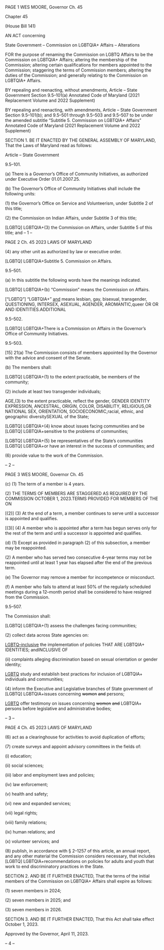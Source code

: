 PAGE 1
WES MOORE, Governor Ch. 45

Chapter 45

(House Bill 141)

AN ACT concerning

State Government – Commission on LGBTQIA+ Affairs – Alterations

FOR the purpose of renaming the Commission on LGBTQ Affairs to be the Commission on
LGBTQIA+ Affairs; altering the membership of the Commission; altering certain
qualifications for members appointed to the Commission; staggering the terms of
Commission members; altering the duties of the Commission; and generally relating
to the Commission on LGBTQIA+ Affairs.

BY repealing and reenacting, without amendments,
Article – State Government
Section 9.5–101(a)
Annotated Code of Maryland
(2021 Replacement Volume and 2022 Supplement)

BY repealing and reenacting, with amendments,
Article – State Government
Section 9.5–101(b); and 9.5–501 through 9.5–503 and 9.5–507 to be under the
amended subtitle “Subtitle 5. Commission on LGBTQIA+ Affairs”
Annotated Code of Maryland
(2021 Replacement Volume and 2022 Supplement)

SECTION 1. BE IT ENACTED BY THE GENERAL ASSEMBLY OF MARYLAND,
That the Laws of Maryland read as follows:

Article – State Government

9.5–101.

(a) There is a Governor’s Office of Community Initiatives, as authorized under
Executive Order 01.01.2007.25.

(b) The Governor’s Office of Community Initiatives shall include the following
units:

(1) the Governor’s Office on Service and Volunteerism, under Subtitle 2 of
this title;

(2) the Commission on Indian Affairs, under Subtitle 3 of this title;

[LGBTQ] LGBTQIA+(3) the Commission on Affairs, under Subtitle 5 of
this title; and
– 1 –

PAGE 2
Ch. 45 2023 LAWS OF MARYLAND

(4) any other unit as authorized by law or executive order.

[LGBTQ] LGBTQIA+Subtitle 5. Commission on Affairs.

9.5–501.

(a) In this subtitle the following words have the meanings indicated.

[LGBTQ] LGBTQIA+(b) “Commission” means the Commission on Affairs.

[“LGBTQ”] “LGBTQIA+” [and](c) means lesbian, gay, bisexual, transgender,
QUESTIONING, INTERSEX, ASEXUAL, AGENDER, AROMANTIC,queer OR OR AND
IDENTITIES.ADDITIONAL

9.5–502.

[LGBTQ] LGBTQIA+There is a Commission on Affairs in the Governor’s Office of
Community Initiatives.

9.5–503.

[15] 21(a) The Commission consists of members appointed by the Governor with
the advice and consent of the Senate.

(b) The members shall:

[LGBTQ] LGBTQIA+(1) to the extent practicable, be members of the
community;

(2) include at least two transgender individuals;

AGE,(3) to the extent practicable, reflect the gender, GENDER IDENTITY
EXPRESSION, ANCESTRAL, ORIGIN, COLOR, DISABILITY, RELIGIOUS,OR NATIONAL
SEX, ORIENTATION, SOCIOECONOMIC,racial, ethnic, and geographic diversitySEXUAL
of the State;

[LGBTQ] LGBTQIA+(4) know about issues facing communities and be
[LGBTQ] LGBTQIA+sensitive to the problems of communities;

[LGBTQ] LGBTQIA+(5) be representatives of the State’s communities
[LGBTQ] LGBTQIA+or have an interest in the success of communities; and

(6) provide value to the work of the Commission.

– 2 –

PAGE 3
WES MOORE, Governor Ch. 45

(c) (1) The term of a member is 4 years.

(2) THE TERMS OF MEMBERS ARE STAGGERED AS REQUIRED BY THE
COMMISSION OCTOBER 1, 2023.TERMS PROVIDED FOR MEMBERS OF THE ON

[(2)] (3) At the end of a term, a member continues to serve until a
successor is appointed and qualifies.

[(3)] (4) A member who is appointed after a term has begun serves only
for the rest of the term and until a successor is appointed and qualifies.

(d) (1) Except as provided in paragraph (2) of this subsection, a member may
be reappointed.

(2) A member who has served two consecutive 4–year terms may not be
reappointed until at least 1 year has elapsed after the end of the previous term.

(e) The Governor may remove a member for incompetence or misconduct.

(f) A member who fails to attend at least 50% of the regularly scheduled meetings
during a 12–month period shall be considered to have resigned from the Commission.

9.5–507.

The Commission shall:

[LGBTQ] LGBTQIA+(1) assess the challenges facing communities;

(2) collect data across State agencies on:

[LGBTQ–inclusive](i) the implementation of policies THAT ARE
LGBTQIA+ IDENTITIES; andINCLUSIVE OF

(ii) complaints alleging discrimination based on sexual orientation
or gender identity;

[LGBTQ](3) study and establish best practices for inclusion of
LGBTQIA+ individuals and communities;

(4) inform the Executive and Legislative branches of State government of
[LGBTQ] LGBTQIA+issues concerning ~~women~~ ~~and~~ persons;

[LGBTQ](5) offer testimony on issues concerning ~~women~~ ~~and~~
LGBTQIA+ persons before legislative and administrative bodies;

– 3 –

PAGE 4
Ch. 45 2023 LAWS OF MARYLAND

(6) act as a clearinghouse for activities to avoid duplication of efforts;

(7) create surveys and appoint advisory committees in the fields of:

(i) education;

(ii) social sciences;

(iii) labor and employment laws and policies;

(iv) law enforcement;

(v) health and safety;

(vi) new and expanded services;

(vii) legal rights;

(viii) family relations;

(ix) human relations; and

(x) volunteer services; and

(8) publish, in accordance with § 2–1257 of this article, an annual report,
and any other material the Commission considers necessary, that includes
[LGBTQ] LGBTQIA+recommendations on policies for adults and youth that work to end
discriminatory practices in the State.

SECTION 2. AND BE IT FURTHER ENACTED, That the terms of the initial
members of the Commission on LGBTQIA+ Affairs shall expire as follows:

(1) seven members in 2024;

(2) seven members in 2025; and

(3) seven members in 2026.

SECTION 3. AND BE IT FURTHER ENACTED, That this Act shall take effect
October 1, 2023.

Approved by the Governor, April 11, 2023.

– 4 –